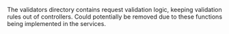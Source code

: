 The validators directory contains request validation logic, keeping validation rules out of controllers. Could potentially be removed due to these functions being implemented in the services.